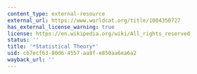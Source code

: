```yaml
---
content_type: external-resource
external_url: https://www.worldcat.org/title/1004350727
has_external_license_warning: true
license: https://en.wikipedia.org/wiki/All_rights_reserved
status: ''
title: '*Statistical Theory*'
uid: cb7ecf63-80d6-4557-aa8f-e850aa6ea6a2
wayback_url: ''
---
```

